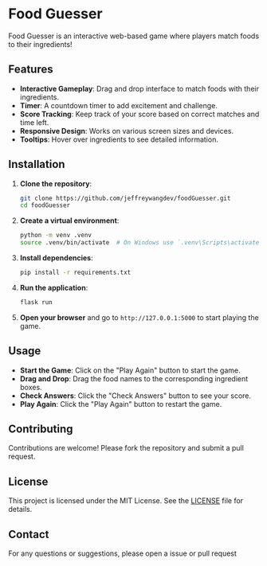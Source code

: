 # Food Guesser

Food Guesser is an interactive web-based game where players match foods to their ingredients!

## Features

- **Interactive Gameplay**: Drag and drop interface to match foods with their ingredients.
- **Timer**: A countdown timer to add excitement and challenge.
- **Score Tracking**: Keep track of your score based on correct matches and time left.
- **Responsive Design**: Works on various screen sizes and devices.
- **Tooltips**: Hover over ingredients to see detailed information.

## Installation

1. **Clone the repository**:
    ```sh
    git clone https://github.com/jeffreywangdev/foodGuesser.git
    cd foodGuesser
    ```

2. **Create a virtual environment**:
    ```sh
    python -m venv .venv
    source .venv/bin/activate  # On Windows use `.venv\Scripts\activate`
    ```

3. **Install dependencies**:
    ```sh
    pip install -r requirements.txt
    ```

4. **Run the application**:
    ```sh
    flask run
    ```

5. **Open your browser** and go to `http://127.0.0.1:5000` to start playing the game.

## Usage

- **Start the Game**: Click on the "Play Again" button to start the game.
- **Drag and Drop**: Drag the food names to the corresponding ingredient boxes.
- **Check Answers**: Click the "Check Answers" button to see your score.
- **Play Again**: Click the "Play Again" button to restart the game.

## Contributing

Contributions are welcome! Please fork the repository and submit a pull request.

## License

This project is licensed under the MIT License. See the [LICENSE](LICENSE) file for details.

## Contact

For any questions or suggestions, please open a issue or pull request
